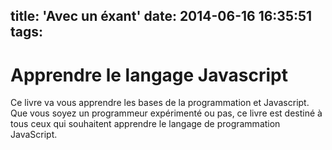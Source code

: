 title: 'Avec un éxant'
date: 2014-06-16 16:35:51
tags:
---
Apprendre le langage Javascript
======

Ce livre va vous apprendre les bases de la programmation et Javascript. Que vous soyez un programmeur expérimenté ou pas, ce livre est destiné à tous ceux qui souhaitent apprendre le langage de programmation JavaScript.
